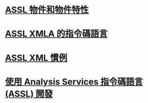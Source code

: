 # [ASSL 物件和物件特性](assl-objects-and-object-characteristics.md)

# [ASSL XMLA 的指令碼語言](../../../analysis-services/multidimensional-models-scripting-language-assl-xmla/backing-up-restoring-and-synchronizing-databases-xmla.md)

# [ASSL XML 慣例](assl-xml-conventions.md)
# [使用 Analysis Services 指令碼語言 (ASSL) 開發](developing-with-analysis-services-scripting-language-assl.md)
